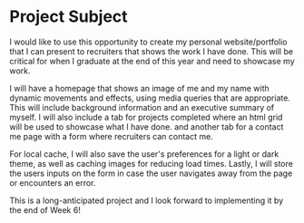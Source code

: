 # Project Subject

I would like to use this opportunity to create my personal website/portfolio that I can present to recruiters that shows the work I have done. This will be critical for when I graduate at the end of this year and need to showcase my work.

I will have a homepage that shows an image of me and my name with dynamic movements and effects, using media queries that are appropriate. This will include background information and an executive summary of myself. I will also include a tab for projects completed where an html grid will be used to showcase what I have done. and another tab for a contact me page with a form where recruiters can contact me.

For local cache, I will also save the user's preferences for a light or dark theme, as well as caching images for reducing load times. Lastly, I will store the users inputs on the form in case the user navigates away from the page or encounters an error.

This is a long-anticipated project and I look forward to implementing it by the end of Week 6!
